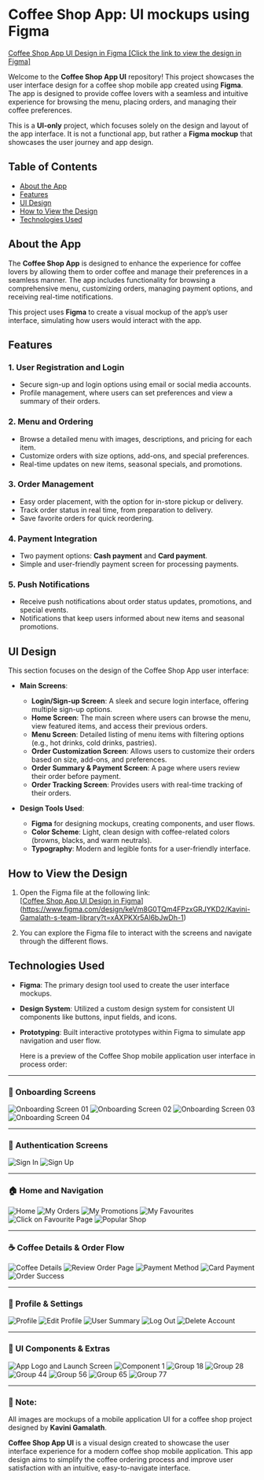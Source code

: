 # Coffee Shop App: UI mockups using Figma

[Coffee Shop App UI Design in Figma [Click the link to view the design in Figma]](https://www.figma.com/design/keVm8G0TQm4FPzxGRJYKD2/Kavini-Gamalath-s-team-library?t=xAXPKXr5Al6bJwDh-1)

Welcome to the **Coffee Shop App UI** repository! This project showcases the user interface design for a coffee shop mobile app created using **Figma**. The app is designed to provide coffee lovers with a seamless and intuitive experience for browsing the menu, placing orders, and managing their coffee preferences.

This is a **UI-only** project, which focuses solely on the design and layout of the app interface. It is not a functional app, but rather a **Figma mockup** that showcases the user journey and app design.

## Table of Contents

- [About the App](#about-the-app)
- [Features](#features)
- [UI Design](#ui-design)
- [How to View the Design](#how-to-view-the-design)
- [Technologies Used](#technologies-used)


## About the App

The **Coffee Shop App** is designed to enhance the experience for coffee lovers by allowing them to order coffee and manage their preferences in a seamless manner. The app includes functionality for browsing a comprehensive menu, customizing orders, managing payment options, and receiving real-time notifications.

This project uses **Figma** to create a visual mockup of the app’s user interface, simulating how users would interact with the app.

## Features

### 1. **User Registration and Login**
- Secure sign-up and login options using email or social media accounts.
- Profile management, where users can set preferences and view a summary of their orders.

### 2. **Menu and Ordering**
- Browse a detailed menu with images, descriptions, and pricing for each item.
- Customize orders with size options, add-ons, and special preferences.
- Real-time updates on new items, seasonal specials, and promotions.

### 3. **Order Management**
- Easy order placement, with the option for in-store pickup or delivery.
- Track order status in real time, from preparation to delivery.
- Save favorite orders for quick reordering.

### 4. **Payment Integration**
- Two payment options: **Cash payment** and **Card payment**.
- Simple and user-friendly payment screen for processing payments.

### 5. **Push Notifications**
- Receive push notifications about order status updates, promotions, and special events.
- Notifications that keep users informed about new items and seasonal promotions.

## UI Design

This section focuses on the design of the Coffee Shop App user interface:

- **Main Screens**: 
  - **Login/Sign-up Screen**: A sleek and secure login interface, offering multiple sign-up options.
  - **Home Screen**: The main screen where users can browse the menu, view featured items, and access their previous orders.
  - **Menu Screen**: Detailed listing of menu items with filtering options (e.g., hot drinks, cold drinks, pastries).
  - **Order Customization Screen**: Allows users to customize their orders based on size, add-ons, and preferences.
  - **Order Summary & Payment Screen**: A page where users review their order before payment.
  - **Order Tracking Screen**: Provides users with real-time tracking of their orders.

- **Design Tools Used**: 
  - **Figma** for designing mockups, creating components, and user flows.
  - **Color Scheme**: Light, clean design with coffee-related colors (browns, blacks, and warm neutrals).
  - **Typography**: Modern and legible fonts for a user-friendly interface.

## How to View the Design

1. Open the Figma file at the following link:  
   [[Coffee Shop App UI Design in Figma](#)](https://www.figma.com/design/keVm8G0TQm4FPzxGRJYKD2/Kavini-Gamalath-s-team-library?t=xAXPKXr5Al6bJwDh-1)  
   
2. You can explore the Figma file to interact with the screens and navigate through the different flows.

## Technologies Used

- **Figma**: The primary design tool used to create the user interface mockups.
- **Design System**: Utilized a custom design system for consistent UI components like buttons, input fields, and icons.
- **Prototyping**: Built interactive prototypes within Figma to simulate app navigation and user flow.

  Here is a preview of the Coffee Shop mobile application user interface in process order:

---

### 🚀 Onboarding Screens

![Onboarding Screen 01](Coffeeshop%20Images/Onboarding%20Screen%2001.png)
![Onboarding Screen 02](Coffeeshop%20Images/Onboarding%20Screen%2002.png)
![Onboarding Screen 03](Coffeeshop%20Images/Onboarding%20Screen%2003.png)
![Onboarding Screen 04](Coffeeshop%20Images/Onboarding%20Screen%2004.png)

---

### 🔐 Authentication Screens

![Sign In](Coffeeshop%20Images/Sign%20in.png)
![Sign Up](Coffeeshop%20Images/Sign%20up.png)

---

### 🏠 Home and Navigation

![Home](Coffeeshop%20Images/Home.png)
![My Orders](Coffeeshop%20Images/My%20Orders.png)
![My Promotions](Coffeeshop%20Images/My%20Promotions.png)
![My Favourites](Coffeeshop%20Images/My%20favourites.png)
![Click on Favourite Page](Coffeeshop%20Images/click%20on%20favourite%20page.png)
![Popular Shop](Coffeeshop%20Images/PopularShop01.png)

---

### ☕ Coffee Details & Order Flow

![Coffee Details](Coffeeshop%20Images/Coffee%20details.png)
![Review Order Page](Coffeeshop%20Images/Review%20order%20page.png)
![Payment Method](Coffeeshop%20Images/Payment%20method.png)
![Card Payment](Coffeeshop%20Images/Card%20payment.png)
![Order Success](Coffeeshop%20Images/Order%20Successl.png)

---

### 👤 Profile & Settings

![Profile](Coffeeshop%20Images/Profile.png)
![Edit Profile](Coffeeshop%20Images/Edit%20Profile.png)
![User Summary](Coffeeshop%20Images/User%20summary.png)
![Log Out](Coffeeshop%20Images/Log%20out.png)
![Delete Account](Coffeeshop%20Images/Delete%20account.png)

---

### 🧩 UI Components & Extras

![App Logo and Launch Screen](Coffeeshop%20Images/App%20Logo%20and%20Launch%20Screen.png)
![Component 1](Coffeeshop%20Images/Component%201.png)
![Group 18](Coffeeshop%20Images/Group%2018.png)
![Group 28](Coffeeshop%20Images/Group%2028.png)
![Group 44](Coffeeshop%20Images/Group%2044.png)
![Group 56](Coffeeshop%20Images/Group%2056.png)
![Group 65](Coffeeshop%20Images/Group%2065.png)
![Group 77](Coffeeshop%20Images/Group%2077.png)

---

### 📌 Note:
All images are mockups of a mobile application UI for a coffee shop project designed by **Kavini Gamalath**.


**Coffee Shop App UI** is a visual design created to showcase the user interface experience for a modern coffee shop mobile application. This app design aims to simplify the coffee ordering process and improve user satisfaction with an intuitive, easy-to-navigate interface.
